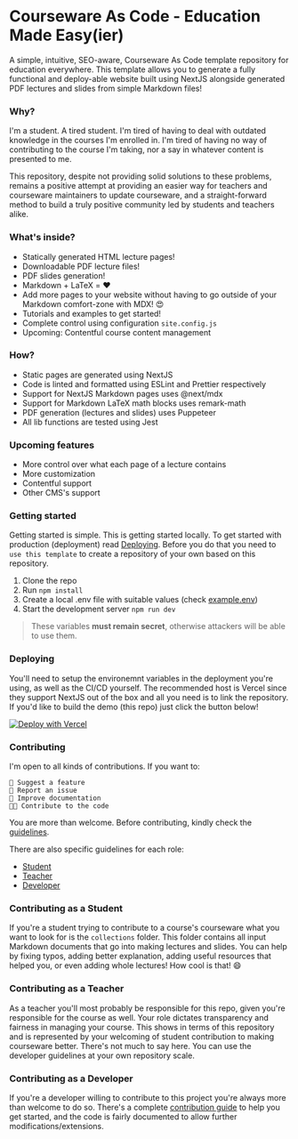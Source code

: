# Courseware As Code - Education Made Easy(ier)

A simple, intuitive, SEO-aware, Courseware As Code template repository for
education everywhere. This template allows you to generate a fully functional
and deploy-able website built using NextJS alongside generated PDF lectures and
slides from simple Markdown files!

### Why?

I'm a student. A tired student. I'm tired of having to deal with outdated
knowledge in the courses I'm enrolled in. I'm tired of having no way of
contributing to the course I'm taking, nor a say in whatever content is
presented to me.

This repository, despite not providing solid solutions to
these problems, remains a positive attempt at providing an easier way for
teachers and courseware maintainers to update courseware, and a straight-forward
method to build a truly positive community led by students and teachers alike.

### What's inside?

- Statically generated HTML lecture pages!
- Downloadable PDF lecture files!
- PDF slides generation!
- Markdown + LaTeX  = ❤️
- Add more pages to your website without having to go outside of your Markdown
  comfort-zone with MDX! 😍
- Tutorials and examples to get started!
- Complete control using configuration `site.config.js`
- Upcoming: Contentful course content management

### How?

- Static pages are generated using NextJS
- Code is linted and formatted using ESLint and Prettier respectively
- Support for NextJS Markdown pages uses @next/mdx
- Support for Markdown LaTeX math blocks uses remark-math
- PDF generation (lectures and slides) uses Puppeteer
- All lib functions are tested using Jest

### Upcoming features

- More control over what each page of a lecture contains
- More customization
- Contentful support
- Other CMS's support


### Getting started

Getting started is simple. This is getting started locally. To get started with production (deployment) read
[Deploying](#deploying). Before you do that you need to `use this template` to
create a repository of your own based on this repository.

1. Clone the repo
2. Run `npm install`
3. Create a local .env file with suitable values (check [example.env](./example.env))
4. Start the development server `npm run dev`

> These variables **must remain secret**, otherwise attackers will be able to
> use them.

### Deploying

You'll need to setup the environemnt variables in the deployment you're using,
as well as the CI/CD yourself. The recommended host is Vercel since they support
NextJS out of the box and all you need is to link the repository. If you'd like
to build the demo (this repo) just click the button below!

[![Deploy with Vercel](https://vercel.com/button)](https://vercel.com/new/git/external?repository-url=https%3A%2F%2Fgithub.com%2FKL13NT%2Fcourseware-as-code&project-name=courseware-as-code&repo-name=courseware-as-code)

### Contributing

I'm open to all kinds of contributions. If you want to:

```
🤔 Suggest a feature
🐛 Report an issue
📖 Improve documentation
👩‍💻 Contribute to the code
```

You are more than welcome. Before contributing, kindly check the
[guidelines](CONTRIBUTING.md).

There are also specific guidelines for each role:
- [Student](#contributing-as-a-student)
- [Teacher](#contributing-as-a-teacher)
- [Developer](#contributing-as-a-developer)

### Contributing as a Student

If you're a student trying to contribute to a course's courseware what you want
to look for is the `collections` folder. This folder contains all input Markdown
documents that go into making lectures and slides. You can help by fixing typos,
adding better explanation, adding useful resources that helped you, or even
adding whole lectures! How cool is that! 😄

### Contributing as a Teacher

As a teacher you'll most probably be responsible for this repo, given you're
responsible for the course as well. Your role dictates transparency and fairness
in managing your course. This shows in terms of this repository and is
represented by your welcoming of student contribution to making courseware
better. There's not much to say here. You can use the developer guidelines at
your own repository scale.

### Contributing as a Developer

If you're a developer willing to contribute to this project you're always more
than welcome to do so. There's a complete [contribution guide](CONTRIBUTING.md)
to help you get started, and the code is fairly documented to allow further
modifications/extensions.